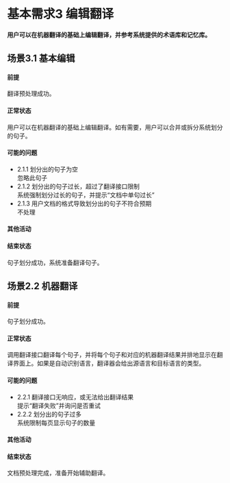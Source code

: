 # 基本需求3 编辑翻译
#### 用户可以在机器翻译的基础上编辑翻译，并参考系统提供的术语库和记忆库。
## 场景3.1 基本编辑
#### 前提
翻译预处理成功。
#### 正常状态
用户可以在机器翻译的基础上编辑翻译。如有需要，用户可以合并或拆分系统划分的句子。
#### 可能的问题
- 2.1.1 划分出的句子为空<br>
  忽略此句子
- 2.1.2 划分出的句子过长，超过了翻译接口限制<br>
  系统强制划分过长的句子，并提示“文档中单句过长”
- 2.1.3 用户文档的格式导致划分出的句子不符合预期<br>
  不处理
#### 其他活动
#### 结束状态
句子划分成功，系统准备翻译句子。
## 场景2.2 机器翻译
#### 前提
句子划分成功。
#### 正常状态
调用翻译接口翻译每个句子，并将每个句子和对应的机器翻译结果并排地显示在翻译界面上。如果是自动识别语言，翻译器会给出源语言和目标语言的类型。
#### 可能的问题
- 2.2.1 翻译接口无响应，或无法给出翻译结果<br>
  提示“翻译失败”并询问是否重试
- 2.2.2 划分出的句子过多<br>
  系统限制每页显示句子的数量
#### 其他活动
#### 结束状态
文档预处理完成，准备开始辅助翻译。
